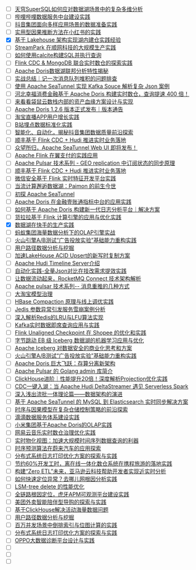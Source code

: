 - [ ] [天穹SuperSQL如何应对数据湖场景中的复杂多维分析](https://mp.weixin.qq.com/s/R6y_MsXKDx_pReohrLhEiQ)
- [ ] [哔哩哔哩数据服务中台建设实践](https://mp.weixin.qq.com/s/H4H5WNRYI3TPVXJfZpsChg)
- [ ] [抖音集团面向多样应用场景的数据准备实践](https://mp.weixin.qq.com/s/Ae62TqH7e6SFASfs1cCtAQ)
- [ ] [实用型因果推断方法在小红书的实践](https://mp.weixin.qq.com/s/aCylZ_QJeR1DvAa01Mi8Gg)
- [x] [基于 Lakehouse 架构实现湖内建仓实践经验](https://smartsi.blog.csdn.net/article/details/132380301)
- [ ] [StreamPark 在顺网科技的大规模生产实践](https://mp.weixin.qq.com/s/7o2u_0JqkBPPlJocaKk09g)
- [ ] [如何使用calcite构建SQL并执行查询](https://mp.weixin.qq.com/s/KrXXlNyjpZQaC0GaUsbbvg)
- [ ] [Flink CDC & MongoDB 联合实时数仓的探索实践](https://mp.weixin.qq.com/s/_2N106cd9UlGLjsLRGuWUQ)
- [ ] [Apache Doris数据湖联邦分析特性揭秘](https://mp.weixin.qq.com/s/JNEuIVuRCa-iR55DCNkLyw)
- [ ] [实战总结｜记一次消息队列堆积的问题排查](https://mp.weixin.qq.com/s/MQdwf4yEl73Br2FvJd5ExQ)
- [ ] [使用 Apache SeaTunnel 实现 Kafka Souce 解析复杂 Json 案例](https://mp.weixin.qq.com/s/y1gmxkVB5sSkxJyiFpg0Pg)
- [ ] [河北幸福消费金融基于 Apache Doris 构建实时数仓，查询提速 400 倍！](https://mp.weixin.qq.com/s/QL7uerBaOSsk3nva35to1A)
- [ ] [来看看袋鼠云数栈内部的资产血缘方案设计与实现](https://mp.weixin.qq.com/s/YtBCE4WeFJsK404aqCV2fA)
- [ ] [Apache Doris 1.2.6 版本正式发布｜版本通告](https://mp.weixin.qq.com/s/n0iPTpmnbrsBPwn6Zl-UVg)
- [ ] [淘宝直播APP用户增长实践](https://mp.weixin.qq.com/s/knWB724PtDTqDr1NbiOaDg)
- [ ] [B站埋点数据标准化实践](https://mp.weixin.qq.com/s/MjQbGTXnEOFoJuiub13eBA)
- [ ] [智能化、自动化，揭秘抖音集团数据质量前沿探索](https://mp.weixin.qq.com/s/Uki9Nzs5qPT-CRT9R-yQUg)
- [ ] [顺丰基于 Flink CDC + Hudi 推进实时业务落地](https://mp.weixin.qq.com/s/VPwBWGZUdacIrG-63EXVFw)
- [ ] [众望所归，Apache SeaTunnel Web UI 即将发布！](https://mp.weixin.qq.com/s/tJisWFqD5AZ27RLi8AtzTw)
- [ ] [Apache Flink 在翼支付的实践应用](https://mp.weixin.qq.com/s/u86UuTE6RqJLlRsMqLHSpQ)
- [ ] [Apache Pulsar 技术系列 - GEO replication 中订阅状态的同步原理](https://mp.weixin.qq.com/s/6nOjRc9jA6Bh3uqOOWSKRQ)
- [ ] [顺丰基于 Flink CDC + Hudi 推进实时业务落地](https://mp.weixin.qq.com/s/VPwBWGZUdacIrG-63EXVFw)
- [ ] [微信安全基于 Flink 实时特征开发平台实践](https://mp.weixin.qq.com/s/Of0OdrUhGnpLt5LGuXRVCQ)
- [ ] [当流计算邂逅数据湖：Paimon 的前生今世](https://mp.weixin.qq.com/s/X1Fcx_og0N6eJ0uduxA4mw)
- [ ] [初探 Apache SeaTunnel](https://mp.weixin.qq.com/s/mgwn__VBVcaHFIY6bwNw9Q)
- [ ] [Apache Doris 在金融壹账通指标中台的应用实践](https://mp.weixin.qq.com/s/yu3B21bU89gZZWbqZCVsrw)
- [ ] [如何基于 Apache Doris 构建新一代日志分析平台｜解决方案](https://mp.weixin.qq.com/s/G-53KF5KBfI8f99f7-L1Tg)
- [ ] [货拉拉基于 Flink 计算引擎的应用与优化实践](https://mp.weixin.qq.com/s/S4pGjvadD9_c3qlNRtoXZA)
- [x] [数据湖在快手的生产实践](https://smartsi.blog.csdn.net/article/details/131930422)
- [ ] [蚂蚁集团海量数据分析下的OLAP引擎实战](https://mp.weixin.qq.com/s/YEULrLDRrl0_zvVBhmyJdQ)
- [ ] [火山引擎A/B测试“广告投放实验”基础能力重构实践](https://mp.weixin.qq.com/s/2PGysCGkyvoe29lHNzcqCQ)
- [ ] [用户路径数据分析与挖掘](https://mp.weixin.qq.com/s/ce84Rlj12FXbWPixyFTXFw)
- [ ] [加速LakeHouse ACID Upsert的新写时复制方案](https://mp.weixin.qq.com/s/lCkGL6uCFF-3dPA7FPLS3Q)
- [ ] [Apache Hudi Timeline Server介绍](https://mp.weixin.qq.com/s/OdegASZwfaqt4kmNhW_upg)
- [ ] [自动化实践-全量Json对比在技改需求提效实践](https://mp.weixin.qq.com/s/6fn5pnEhBMiKdA4lK4L4yw)
- [ ] [让数据流动起来，RocketMQ Connect 技术架构解析](https://mp.weixin.qq.com/s/Zdk8qIc1AwQmdlnygcRHHw)
- [ ] [Apache pulsar 技术系列-- 消息重推的几种方式](https://mp.weixin.qq.com/s/V3Y2yc7nYlCzVVs8Td7hFg)
- [ ] [大淘宝模型治理](https://mp.weixin.qq.com/s/URll8YyobEERoX6LrntjPA)
- [ ] [HBase Compaction 原理与线上调优实践](https://mp.weixin.qq.com/s/SPo6RW8pXTYmRh4yYlCy8A)
- [ ] [Jedis 参数异常引发服务雪崩案例分析](https://mp.weixin.qq.com/s/zFhy8xojQT6nV99FrH3guA)
- [ ] [深入解析Redis的LRU与LFU算法实现](https://mp.weixin.qq.com/s/LsxzvpegWk6XVqhuqHKS4g)
- [ ] [Kafka实时数据即席查询应用与实践](https://mp.weixin.qq.com/s/4-TIpTIaT11TbA_tmavv2Q)
- [ ] [Flink Unaligned Checkpoint 在 Shopee 的优化和实践](https://mp.weixin.qq.com/s/ePjLovZ4FpP0aMy-tfg9Eg)
- [ ] [字节跳动 EB 级 Iceberg 数据湖的机器学习应用与优化](https://mp.weixin.qq.com/s/qA97SvEw3V_jD2OOydUeLw)
- [ ] [Apache Iceberg 对数据安全的商业化思考和方案](https://mp.weixin.qq.com/s/hu6rPSPYztkL4k6hMVDy-w)
- [ ] [火山引擎A/B测试“广告投放实验”基础能力重构实践](https://mp.weixin.qq.com/s/k9lNQth9VJwvxF0z5W1BBA)
- [ ] [Apache Doris 巨大飞跃：存算分离新架构](https://mp.weixin.qq.com/s/zUBoIoFjwR6AOhhE1lO-vw)
- [ ] [Apache Pulsar 的 Golang admin 库简介](https://mp.weixin.qq.com/s/BL6rOcDYo7LwGfG2JXmM3g)
- [ ] [ClickHouse进阶｜性能提升20倍！深度解析Projection优化实践](https://mp.weixin.qq.com/s/EMzdYQiZ8iW4Ofz08kK-UQ)
- [ ] [CDC一键入湖：当 Apache Hudi DeltaStreamer 遇见 Serverless Spark](https://mp.weixin.qq.com/s/8L0XcWMQrhFR1MIgAT4XbQ)
- [ ] [深入浅出流批一体理论篇——数据架构的演进](https://mp.weixin.qq.com/s/ylf01C23lak6z_Wnaqd3KA)
- [ ] [基于 Apache SeaTunnel 的 MySQL 到 Elasticsearch 实时同步解决方案](https://mp.weixin.qq.com/s/6V6oUbY1OS0bZmyCrq3-Gg)
- [ ] [时序与因果模型在复杂仓储控制策略的前沿探索](https://mp.weixin.qq.com/s/D-A_zMaRBpr42JvKyj1OgQ)
- [ ] [滴滴数据服务体系建设实践](https://mp.weixin.qq.com/s/7QjfQx1zmjpotbOjZLjZwA)
- [ ] [小米集团基于Apache Doris的OLAP实践](https://mp.weixin.qq.com/s/rFvRVInc2dKC6ltl-8-iJQ)
- [ ] [网易云音乐实时数仓治理优化实践](https://mp.weixin.qq.com/s/KNv_q8sBohgWqKxrNFAyNQ)
- [ ] [实时物化视图：加速大规模时间序列数据查询的利器](https://mp.weixin.qq.com/s/0voiyeB-Jq2I0_cCavkfbg)
- [ ] [时序预测算法在蔚来汽车的应用探索](https://mp.weixin.qq.com/s/GUwTNsNNf57hwhtHGfC-Kw)
- [ ] [分布式系统日志打印优化方案的探索与实践](https://mp.weixin.qq.com/s/DfQ8J75AFHArqzyzEjMG7Q)
- [ ] [节约60%开发工时，离在线一体化数仓系统在携程旅游的落地实践](https://mp.weixin.qq.com/s/RG6zOn6rNrbDCzL8ylPZ8w)
- [ ] [构建“Zero ETL”未来，亚马逊云科技帮助开发者实现近实时分析](https://mp.weixin.qq.com/s/wdLHcYErHEuoTdGqK3ONFQ)
- [ ] [如何快速定位异常？去哪儿网根因分析实践](https://mp.weixin.qq.com/s/YFP0KuLfdWW-vGZ38l8HMQ)
- [ ] [LSM-tree delete 的性能优化](https://mp.weixin.qq.com/s/Al17uh4xaq6uDnwBOLhUcg)
- [ ] [全链路根因定位，虎牙APM可观测平台建设实践](https://mp.weixin.qq.com/s/u7fYqZnEWEhQEaPMBtUqyw)
- [ ] [美团外卖智能陪伴型导购的探索与实践](https://mp.weixin.qq.com/s/prLykt36ONu43V-twgfcOg)
- [ ] [基于ClickHouse解决活动海量数据问题](https://mp.weixin.qq.com/s/cs69e0X0V4AnZDke8teWJw)
- [ ] [用户路径数据分析与挖掘](https://mp.weixin.qq.com/s/ce84Rlj12FXbWPixyFTXFw)
- [ ] [百万并发场景中倒排索引与位图计算的实践](https://mp.weixin.qq.com/s/_NX7GvKZVv4wDZVZV-1aNw)
- [ ] [分布式系统日志打印优化方案的探索与实践](https://mp.weixin.qq.com/s/DfQ8J75AFHArqzyzEjMG7Q)
- [ ] [OPPO大数据诊断平台设计与实践](https://mp.weixin.qq.com/s/fv04tP0TOLy9n-VXFCWevQ)
- [ ] []()
- [ ] []()
- [ ] []()
